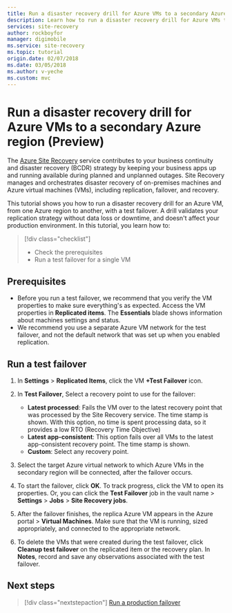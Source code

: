 ```yaml
---
title: Run a disaster recovery drill for Azure VMs to a secondary Azure region with Azure Site Recovery (Preview)
description: Learn how to run a disaster recovery drill for Azure VMs to a secondary Azure region using the Azure Site Recovery service.
services: site-recovery
author: rockboyfor
manager: digimobile
ms.service: site-recovery
ms.topic: tutorial
origin.date: 02/07/2018
ms.date: 03/05/2018
ms.author: v-yeche
ms.custom: mvc
---
```


# Run a disaster recovery drill for Azure VMs to a secondary Azure region (Preview)

The [Azure Site Recovery](site-recovery-overview.md) service contributes to your business continuity and disaster recovery (BCDR) strategy by keeping your business apps up and running available during planned and unplanned outages. Site Recovery manages and orchestrates disaster recovery of on-premises machines and Azure virtual machines (VMs), including replication, failover, and recovery.

This tutorial shows you how to run a disaster recovery drill for an Azure VM, from one Azure region to another, with a test failover. A drill validates your replication strategy without data loss or downtime, and doesn't affect your production environment. In this tutorial, you learn how to:

> [!div class="checklist"]
> * Check the prerequisites
> * Run a test failover for a single VM

## Prerequisites

- Before you run a test failover, we recommend that you verify the VM properties to make sure everything's as expected.  Access the VM properties in **Replicated items**. The **Essentials** blade shows information about machines settings and status.
- We recommend you use a separate Azure VM network for the test failover, and not the default network that was set up when you enabled replication.

## Run a test failover

1. In **Settings** > **Replicated Items**, click the VM **+Test Failover** icon.

2. In **Test Failover**, Select a recovery point to use for the failover:

   - **Latest processed**: Fails the VM over to the latest recovery point that was processed by the
     Site Recovery service. The time stamp is shown. With this option, no time is spent processing
     data, so it provides a low RTO (Recovery Time Objective)
   - **Latest app-consistent**: This option fails over all VMs to the latest app-consistent
     recovery point. The time stamp is shown.
   - **Custom**: Select any recovery point.

3. Select the target Azure virtual network to which Azure VMs in the secondary region will be
   connected, after the failover occurs.

4. To start the failover, click **OK**. To track progress, click the VM to open its properties. Or,
   you can click the **Test Failover** job in the vault name > **Settings** > **Jobs** > **Site
   Recovery jobs**.
5. After the failover finishes, the replica Azure VM appears in the Azure portal > **Virtual
   Machines**. Make sure that the VM is running, sized appropriately, and connected to the
   appropriate network.
6. To delete the VMs that were created during the test failover, click **Cleanup test failover** on
   the replicated item or the recovery plan. In **Notes**, record and save any observations
   associated with the test failover.

## Next steps

> [!div class="nextstepaction"]
> [Run a production failover](azure-to-azure-tutorial-failover-failback.md)

<!-- Update_Description: update meta properties -->